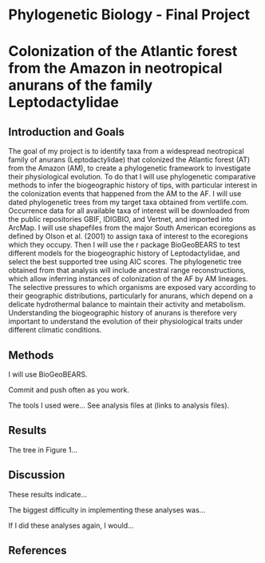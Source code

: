 # Phylogenetic Biology - Final Project

# Colonization of the Atlantic forest from the Amazon in neotropical anurans of the family Leptodactylidae

## Introduction and Goals
The goal of my project is to identify taxa from a widespread neotropical family of anurans (Leptodactylidae) that colonized the Atlantic forest (AT) from the Amazon (AM), to create a phylogenetic framework to investigate their physiological evolution. To do that I will use phylogenetic comparative methods to infer the biogeographic history of tips, with particular interest in the colonization events that happened from the AM to the AF. I will use dated phylogenetic trees from my target taxa obtained from vertlife.com. Occurrence data for all available taxa of interest will be downloaded from the public repositories GBIF, IDIGBIO, and Vertnet, and imported into ArcMap. I will use shapefiles from the major South American ecoregions as defined by Olson et al. (2001) to assign taxa of interest to the ecoregions which they occupy. Then I will use the r package BioGeoBEARS to test different models for the biogeographic history of Leptodactylidae, and select the best supported tree using AIC scores. The phylogenetic tree obtained from that analysis will include ancestral range reconstructions, which allow inferring instances of colonization of the AF by AM lineages. The selective pressures to which organisms are exposed vary according to their geographic distributions, particularly for anurans, which depend on a delicate hydrothermal balance to maintain their activity and metabolism. Understanding the biogeographic history of anurans is therefore very important to understand the evolution of their physiological traits under different climatic conditions.




## Methods

I will use BioGeoBEARS.

Commit and push often as you work.

The tools I used were... See analysis files at (links to analysis files).

## Results

The tree in Figure 1...

## Discussion

These results indicate...

The biggest difficulty in implementing these analyses was...

If I did these analyses again, I would...

## References
